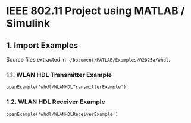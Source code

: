 # IEEE 802.11 Project using MATLAB / Simulink

## 1. Import Examples

Source files extracted in `~/Document/MATLAB/Examples/R2025a/whdl`.

### 1.1. WLAN HDL Transmitter Example
```
openExample('whdl/WLANHDLTransmitterExample')
```

### 1.2. WLAN HDL Receiver Example
```
openExample('whdl/WLANHDLReceiverExample')
```
